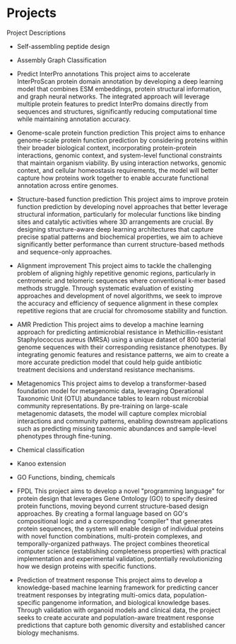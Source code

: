 # Projects
Project Descriptions

* Self-assembling peptide design

* Assembly Graph Classification

* Predict InterPro annotations
This project aims to accelerate InterProScan protein domain annotation
by developing a deep learning model that combines ESM embeddings,
protein structural information, and graph neural networks. The
integrated approach will leverage multiple protein features to predict
InterPro domains directly from sequences and structures, significantly
reducing computational time while maintaining annotation accuracy.


* Genome-scale protein function prediction
This project aims to enhance genome-scale protein function prediction
by considering proteins within their broader biological context,
incorporating protein-protein interactions, genomic context, and
system-level functional constraints that maintain organism
viability. By using interaction networks, genomic context, and
cellular homeostasis requirements, the model will better capture how
proteins work together to enable accurate functional annotation across
entire genomes.

* Structure-based function prediction
This project aims to improve protein function prediction by developing
novel approaches that better leverage structural information,
particularly for molecular functions like binding sites and catalytic
activities where 3D arrangements are crucial. By designing
structure-aware deep learning architectures that capture precise
spatial patterns and biochemical properties, we aim to achieve
significantly better performance than current structure-based methods
and sequence-only approaches.

* Alignment improvement
This project aims to tackle the challenging problem of aligning highly
repetitive genomic regions, particularly in centromeric and telomeric
sequences where conventional k-mer based methods struggle. Through
systematic evaluation of existing approaches and development of novel
algorithms, we seek to improve the accuracy and efficiency of sequence
alignment in these complex repetitive regions that are crucial for
chromosome stability and function.

* AMR Prediction
This project aims to develop a machine learning approach for
predicting antimicrobial resistance in Methicillin-resistant
Staphylococcus aureus (MRSA) using a unique dataset of 800 bacterial
genome sequences with their corresponding resistance phenotypes. By
integrating genomic features and resistance patterns, we aim to create
a more accurate prediction model that could help guide antibiotic
treatment decisions and understand resistance mechanisms.

* Metagenomics
This project aims to develop a transformer-based foundation model for
metagenomic data, leveraging Operational Taxonomic Unit (OTU)
abundance tables to learn robust microbial community
representations. By pre-training on large-scale metagenomic datasets,
the model will capture complex microbial interactions and community
patterns, enabling downstream applications such as predicting missing
taxonomic abundances and sample-level phenotypes through fine-tuning.

* Chemical classification
- Kanoo extension

* GO Functions, binding, chemicals

* FPDL
This project aims to develop a novel "programming language" for
protein design that leverages Gene Ontology (GO) to specify desired
protein functions, moving beyond current structure-based design
approaches. By creating a formal language based on GO's compositional
logic and a corresponding "compiler" that generates protein sequences,
the system will enable design of individual proteins with novel
function combinations, multi-protein complexes, and
temporally-organized pathways. The project combines theoretical
computer science (establishing completeness properties) with practical
implementation and experimental validation, potentially
revolutionizing how we design proteins with specific functions.


* Prediction of treatment response
This project aims to develop a knowledge-based machine learning
framework for predicting cancer treatment responses by integrating
multi-omics data, population-specific pangenome information, and
biological knowledge bases. Through validation with organoid models
and clinical data, the project seeks to create accurate and
population-aware treatment response predictions that capture both
genomic diversity and established cancer biology mechanisms.